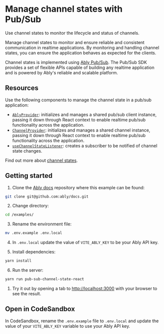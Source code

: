 # Manage channel states with Pub/Sub

Use channel states to monitor the lifecycle and status of channels.

Manage channel states to monitor and ensure reliable and consistent communication in realtime applications. By monitoring and handling channel states, you can ensure the application behaves as expected for the clients.

Channel states is implemented using [Ably Pub/Sub](/docs/). The Pub/Sub SDK provides a set of flexible APIs capable of building any realtime application and is powered by Ably's reliable and scalable platform.

## Resources

Use the following components to manage the channel state in a pub/sub application:

- [`AblyProvider`](/docs/getting-started/react#ably-provider): initializes and manages a shared pub/sub client instance, passing it down through React context to enable realtime pub/sub functionality across the application.
- [`ChannelProvider`](/docs/getting-started/react#channel-provider): initializes and manages a shared channel instance, passing it down through React context to enable realtime pub/sub functionality across the application.
- [`useChannelStateListener`](/docs/getting-started/react#useChannelStateListener): creates a subscriber to be notified of channel state changes.

Find out more about [channel states](/docs/channels/states).

## Getting started

1. Clone the [Ably docs](https://github.com/ably/docs) repository where this example can be found:

```sh
git clone git@github.com:ably/docs.git
```

2. Change directory:

```sh
cd /examples/
```

3. Rename the environment file:

```sh
mv .env.example .env.local
```

4. In `.env.local` update the value of `VITE_ABLY_KEY` to be your Ably API key.

5. Install dependencies:

```sh
yarn install
```

6. Run the server:

```sh
yarn run pub-sub-channel-state-react
```

1. Try it out by opening a tab to [http://localhost:3000](http://localhost:3000/) with your browser to see the result.

## Open in CodeSandbox

In CodeSandbox, rename the `.env.example` file to `.env.local` and update the value of your `VITE_ABLY_KEY` variable to use your Ably API key.
